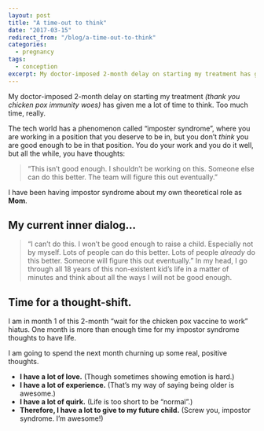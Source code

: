 ```yaml
---
layout: post
title: "A time-out to think"
date: "2017-03-15"
redirect_from: "/blog/a-time-out-to-think"
categories:
  - pregnancy
tags:
  - conception
excerpt: My doctor-imposed 2-month delay on starting my treatment has given me a lot of time to think.
---
```


My doctor-imposed 2-month delay on starting my treatment _(thank you chicken pox immunity woes)_ has given me a lot of time to think. Too much time, really.

The tech world has a phenomenon called “imposter syndrome”, where you are working in a position that you deserve to be in, but you don’t _think_ you are good enough to be in that position. You do your work and you do it well, but all the while, you have thoughts:

> “This isn’t good enough. I shouldn’t be working on this. Someone else can do this better. The team will figure this out eventually.”

I have been having impostor syndrome about my own theoretical role as **Mom**.

## My current inner dialog...

> “I can’t do this. I won’t be good enough to raise a child. Especially not by myself. Lots of people can do this better. Lots of people _already_ do this better. Someone will figure this out eventually.”
In my head, I go through all 18 years of this non-existent kid’s life in a matter of minutes and think about all the ways I will not be good enough.

## Time for a thought-shift.

I am in month 1 of this 2-month “wait for the chicken pox vaccine to work” hiatus. One month is more than enough time for my impostor syndrome thoughts to have life.

I am going to spend the next month churning up some real, positive thoughts.

* **I have a lot of love.** (Though sometimes showing emotion is hard.)
* **I have a lot of experience.** (That’s my way of saying being older is awesome.)
* **I have a lot of quirk.** (Life is too short to be “normal”.)
* **Therefore, I have a lot to give to my future child.** (Screw you, impostor syndrome. I’m awesome!)
